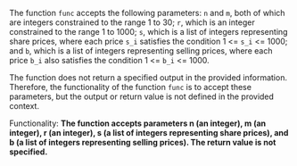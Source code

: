The function `func` accepts the following parameters: `n` and `m`, both of which are integers constrained to the range 1 to 30; `r`, which is an integer constrained to the range 1 to 1000; `s`, which is a list of integers representing share prices, where each price `s_i` satisfies the condition 1 <= `s_i` <= 1000; and `b`, which is a list of integers representing selling prices, where each price `b_i` also satisfies the condition 1 <= `b_i` <= 1000. 

The function does not return a specified output in the provided information. Therefore, the functionality of the function `func` is to accept these parameters, but the output or return value is not defined in the provided context.

Functionality: **The function accepts parameters n (an integer), m (an integer), r (an integer), s (a list of integers representing share prices), and b (a list of integers representing selling prices). The return value is not specified.**
